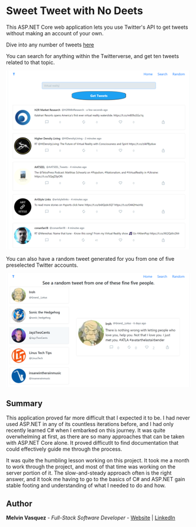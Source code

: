# Sweet Tweet with No Deets

This ASP.NET Core web application lets you use Twitter's API to get tweets without making an account of your own.

Dive into any number of tweets [here](https://twitter-showcase-app20210731170901.azurewebsites.net/)


You can search for anything within the Twitterverse, and get ten tweets related to that topic.

![search](/screenshots/search.png)

You can also have a random tweet generated for you from one of five preselected Twitter accounts.

![search](/screenshots/random.png)

## Summary

This application proved far more difficult that I expected it to be. I had never used ASP.NET in any of its countless iterations before, and I had only recently learned C# when I embarked on this journey. It was quite overwhelming at first, as there are so many approaches that can be taken with ASP.NET Core alone. It proved difficutlt to find documentation that could effectively guide me through the process.

It was quite the humbling lesson working on this project. It took me a month to work through the project, and most of that time was working on the server portion of it. The slow-and-steady approach often is the right answer, and it took me having to go to the basics of C# and ASP.NET gain stable footing and understanding of what I needed to do and how. 


## Author

**Melvin Vasquez** - *Full-Stack Software Developer* - [Website](https://melvinvasquez.com/) | [LinkedIn](https://www.linkedin.com/in/melvin-vasquez/)